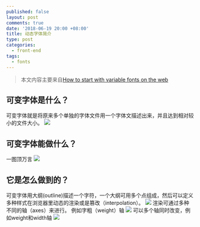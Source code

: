 ```yaml
---
published: false
layout: post
comments: true
date: '2018-06-19 20:00 +08:00'
title: 动态字体简介
type: post
categories:
  - front-end
tags:
  - fonts
---
```

> 本文内容主要来自[How to start with variable fonts on the web](https://www.zeichenschatz.net/typografie/how-to-start-with-variable-fonts-on-the-web.html)

## 可变字体是什么？
可变字体就是将原来多个单独的字体文件用一个字体文描述出来，并且达到相对较小的文件大小。
![](https://zeichenschatz.net/uploads/2018/05/static-font-files-vs-variable-font-files.png)


## 可变字体能做什么？
一图顶万言
![](https://zeichenschatz.net/uploads/2018/05/variable-fonts-weight-width-slant-axis-morphing.gif)

## 它是怎么做到的？
可变字体用大纲(outline)描述一个字符，一个大纲可用多个点组成，然后可以定义多种样式在浏览器里动态的渲染或是篡改（interpolation）。
![](https://zeichenschatz.net/uploads/2018/04/variable-fonts-interpolation.gif)
渲染可通过多种不同的轴（axes）来进行。
例如字粗（weight）轴
![](https://zeichenschatz.net/uploads/2018/05/variable-fonts-named-instances-along-weight-axis.png)
可以多个轴同时改变，例如weight和width轴
![]({{site.baseurl}}/https://zeichenschatz.net/uploads/2018/05/variable-fonts-venn-weight-axis-width-axis.png)
